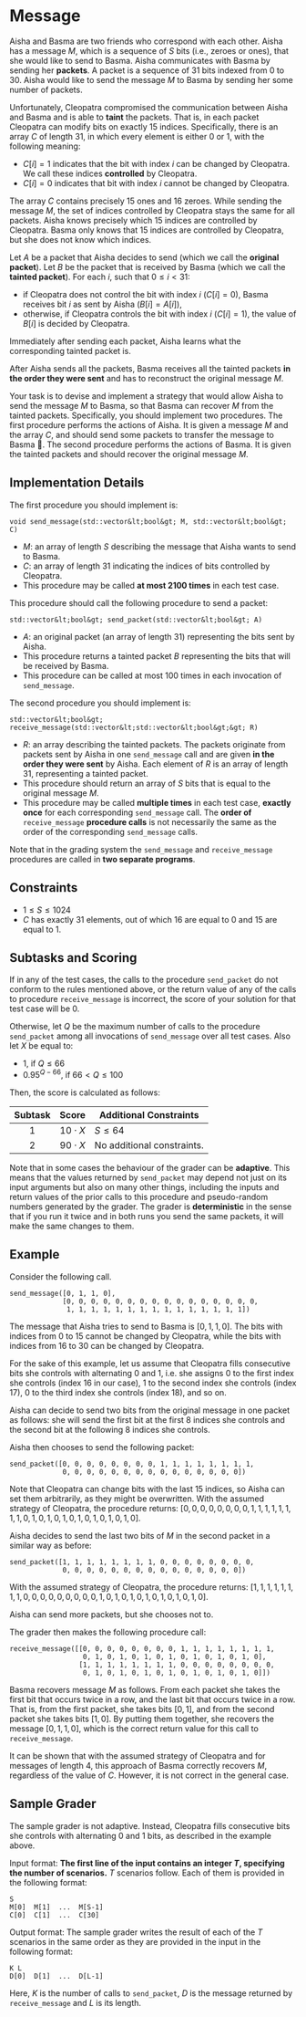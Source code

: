 # Message

Aisha and Basma are two friends who correspond with each other.
Aisha has a message $M$, which is a sequence of $S$ bits (i.e., zeroes or ones),
 that she would like to send to Basma.
Aisha communicates with Basma by sending her **packets**.
A packet is a sequence of $31$ bits indexed from $0$ to $30$.
Aisha would like to send the message $M$ to Basma
 by sending her some number of packets.

Unfortunately, Cleopatra compromised the communication between Aisha and Basma
 and is able to **taint** the packets.
That is, in each packet Cleopatra can modify bits on exactly $15$ indices.
Specifically, there is an array $C$ of length $31$,
 in which every element is either $0$ or $1$, with the following meaning:

* $C[i] = 1$
   indicates that the bit with index $i$ can be changed by Cleopatra.
  We call these indices **controlled** by Cleopatra.
* $C[i] = 0$
   indicates that bit with index $i$ cannot be changed by Cleopatra.

The array $C$ contains precisely $15$ ones and $16$ zeroes.
While sending the message $M$, the set of indices controlled by Cleopatra stays the same for all packets.
Aisha knows precisely which $15$ indices are controlled by Cleopatra.
Basma only knows that $15$ indices are controlled by Cleopatra,
 but she does not know which indices.

Let $A$ be a packet that Aisha decides to send
 (which we call the **original packet**).
Let $B$ be the packet that is received by Basma
 (which we call the **tainted packet**).
For each $i$, such that $0 \leq i < 31$:
* if Cleopatra does not control the bit with index $i$ ($C[i]=0$),
   Basma receives bit $i$ as sent by Aisha ($B[i]=A[i]$),
* otherwise, if Cleopatra controls the bit with index $i$ ($C[i]=1$),
   the value of $B[i]$ is decided by Cleopatra.

Immediately after sending each packet,
 Aisha learns what the corresponding tainted packet is.

After Aisha sends all the packets,
 Basma receives all the tainted packets **in the order they were sent**
 and has to reconstruct the original message $M$.

Your task is to devise and implement a strategy
 that would allow Aisha to send the message $M$ to Basma,
 so that Basma can recover $M$ from the tainted packets.
Specifically, you should implement two procedures.
The first procedure performs the actions of Aisha.
It is given a message $M$
 and the array $C$,
 and should send some packets to transfer the message to Basma 💌.
The second procedure performs the actions of Basma.
It is given the tainted packets
 and should recover the original message $M$.

## Implementation Details

The first procedure you should implement is:

```
void send_message(std::vector&lt;bool&gt; M, std::vector&lt;bool&gt; C)
```

* $M$: an array of length $S$ describing
   the message that Aisha wants to send to Basma.
* $C$: an array of length $31$
   indicating the indices of bits controlled by Cleopatra.
* This procedure may be called **at most 2100 times** in each test case.

This procedure should call the following procedure to send a packet:

```
std::vector&lt;bool&gt; send_packet(std::vector&lt;bool&gt; A)
```

* $A$: an original packet (an array of length $31$)
   representing the bits sent by Aisha.
* This procedure returns a tainted packet $B$
   representing the bits that will be received by Basma.
* This procedure can be called at most $100$ times
   in each invocation of `send_message`.

The second procedure you should implement is:

```
std::vector&lt;bool&gt; receive_message(std::vector&lt;std::vector&lt;bool&gt;&gt; R)
```

* $R$: an array describing the tainted packets.
  The packets originate from packets sent by Aisha in one `send_message` call
   and are given **in the order they were sent** by Aisha.
  Each element of $R$ is an array of length $31$, representing a tainted packet.
* This procedure should return an array of $S$ bits
   that is equal to the original message $M$.
* This procedure may be called **multiple times** in each test case,
   **exactly once** for each corresponding `send_message` call.
  The **order of** `receive_message` **procedure calls**
   is not necessarily the same as the order of the corresponding `send_message` calls.

Note that in the grading system the `send_message` and `receive_message` procedures are called in **two separate programs**.

## Constraints

* $1 \leq S \leq 1024$
* $C$ has exactly $31$ elements, out of which $16$ are equal to $0$ and $15$ are equal to $1$.

## Subtasks and Scoring

If in any of the test cases,
 the calls to the procedure ``send_packet`` do not conform to the rules mentioned above,
 or the return value of any of the calls to procedure `receive_message` is incorrect,
 the score of your solution for that test case will be $0$.

Otherwise, let $Q$ be the maximum number of calls to the procedure `send_packet`
 among all invocations of `send_message` over all test cases.
Also let $X$ be equal to:
- $1$, if $Q \leq 66$
- $0.95 ^ {Q - 66}$, if $66 < Q \leq 100$

Then, the score is calculated as follows:


| Subtask | Score  | Additional Constraints |
| :-----: | :----: | ---------------------- |
| 1       | $10 \cdot X$ | $S \leq 64$
| 2       | $90 \cdot X$ | No additional constraints.

Note that in some cases the behaviour of the grader can be **adaptive**. 
This means that the values returned by `send_packet` 
may depend not just on its input arguments but also on many other things, 
including the inputs and return values of the prior calls to this procedure 
and pseudo-random numbers generated by the grader. 
The grader is **deterministic** in the sense that if you run it twice 
and in both runs you send the same packets, it will make the same changes to them.

## Example

Consider the following call.

```
send_message([0, 1, 1, 0],
             [0, 0, 0, 0, 0, 0, 0, 0, 0, 0, 0, 0, 0, 0, 0, 0, 
              1, 1, 1, 1, 1, 1, 1, 1, 1, 1, 1, 1, 1, 1, 1])
```

The message that Aisha tries to send to Basma is $[0, 1, 1, 0]$.
The bits with indices from $0$ to $15$ cannot be changed by Cleopatra,
 while the bits with indices from $16$ to $30$ can be changed by Cleopatra.

For the sake of this example,
 let us assume that Cleopatra fills consecutive bits she controls 
 with alternating $0$ and $1$, i.e. she assigns
 $0$ to the first index she controls (index $16$ in our case),
 $1$ to the second index she controls (index $17$),
 $0$ to the third index she controls (index $18$),
 and so on.

Aisha can decide to send two bits from the original message in one packet as follows:
 she will send the first bit at the first $8$ indices she controls
 and the second bit at the following $8$ indices she controls.

Aisha then chooses to send the following packet:

```
send_packet([0, 0, 0, 0, 0, 0, 0, 0, 1, 1, 1, 1, 1, 1, 1, 1,
             0, 0, 0, 0, 0, 0, 0, 0, 0, 0, 0, 0, 0, 0, 0])
```

Note that Cleopatra can change bits with the last $15$ indices,
 so Aisha can set them arbitrarily, as they might be overwritten.
With the assumed strategy of Cleopatra, the procedure returns:
 $[0, 0, 0, 0, 0, 0, 0, 0, 1, 1, 1, 1, 1, 1, 1, 1, 0, 1, 0, 1, 0, 1, 0, 1, 0, 1, 0, 1, 0, 1, 0]$.

Aisha decides to send the last two bits of $M$ in the second packet
 in a similar way as before:

```
send_packet([1, 1, 1, 1, 1, 1, 1, 1, 0, 0, 0, 0, 0, 0, 0, 0,
             0, 0, 0, 0, 0, 0, 0, 0, 0, 0, 0, 0, 0, 0, 0])
```

With the assumed strategy of Cleopatra, the procedure returns:
 $[1, 1, 1, 1, 1, 1, 1, 1, 0, 0, 0, 0, 0, 0, 0, 0, 0, 1, 0, 1, 0, 1, 0, 1, 0, 1, 0, 1, 0, 1, 0]$.

Aisha can send more packets, but she chooses not to.

The grader then makes the following procedure call:

```
receive_message([[0, 0, 0, 0, 0, 0, 0, 0, 1, 1, 1, 1, 1, 1, 1, 1,
                  0, 1, 0, 1, 0, 1, 0, 1, 0, 1, 0, 1, 0, 1, 0],
                 [1, 1, 1, 1, 1, 1, 1, 1, 0, 0, 0, 0, 0, 0, 0, 0,
                  0, 1, 0, 1, 0, 1, 0, 1, 0, 1, 0, 1, 0, 1, 0]])
```

Basma recovers message $M$ as follows.
From each packet she takes the first bit that occurs twice in a row,
and the last bit that occurs twice in a row.
That is, from the first packet, she takes bits $[0, 1]$, and from the second
packet she takes bits $[1, 0]$.
By putting them together, she recovers the message $[0, 1, 1, 0]$,
which is the correct return value for this call to `receive_message`.

It can be shown that with the assumed strategy of Cleopatra and for messages of length $4$,
 this approach of Basma correctly recovers $M$, regardless of the value of $C$.
However, it is not correct in the general case.

## Sample Grader

The sample grader is not adaptive.
Instead, Cleopatra fills consecutive bits she controls with alternating $0$ and $1$ bits,
 as described in the example above.

Input format: **The first line of the input contains an integer $T$,
 specifying the number of scenarios.**
$T$ scenarios follow.
Each of them is provided in the following format:

```
S
M[0]  M[1]  ...  M[S-1]
C[0]  C[1]  ...  C[30]
```

Output format:
The sample grader writes the result of each of the $T$ scenarios
 in the same order as they are provided in the input in the following format:

```
K L
D[0]  D[1]  ...  D[L-1]
```

Here, $K$ is the number of calls to `send_packet`,
 $D$ is the message returned by `receive_message`
 and $L$ is its length.
